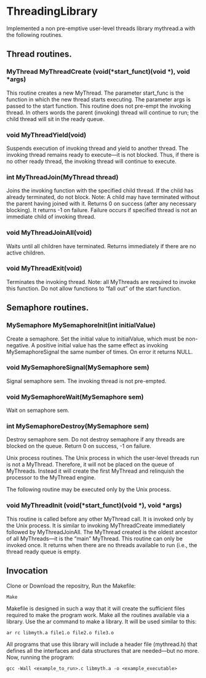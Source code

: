 # ThreadingLibrary

Implemented a non pre-emptive user-level threads library mythread.a with the following routines.
## Thread routines.

### MyThread MyThreadCreate (void(*start_funct)(void *), void *args)
This routine creates a new MyThread. The parameter start_func is the function in which the new thread starts executing. The parameter args is passed to the start function. This routine does not pre-empt the invoking thread. In others words the parent (invoking) thread will continue to run; the child thread will sit in the ready queue. 
### void MyThreadYield(void)
Suspends execution of invoking thread and yield to another thread. The invoking thread remains ready to execute—it is not blocked. Thus, if there is no other ready thread, the invoking thread will continue to execute. 
### int MyThreadJoin(MyThread thread)
Joins the invoking function with the specified child thread. If the child has already terminated, do not block. Note: A child may have terminated without the parent having joined with it. Returns 0 on success (after any necessary blocking). It returns -1 on failure. Failure occurs if specified thread is not an immediate child of invoking thread. 
### void MyThreadJoinAll(void)
Waits until all children have terminated. Returns immediately if there are no active children. 
### void MyThreadExit(void)
Terminates the invoking thread. Note: all MyThreads are required to invoke this function. Do not allow functions to “fall out” of the start function. 

## Semaphore routines.

### MySemaphore MySemaphoreInit(int initialValue)
Create a semaphore. Set the initial value to initialValue, which must be non-negative. A positive initial value has the same effect as invoking MySemaphoreSignal the same number of times. On error it returns NULL. 
### void MySemaphoreSignal(MySemaphore sem)
Signal semaphore sem. The invoking thread is not pre-empted. 
### void MySemaphoreWait(MySemaphore sem)
Wait on semaphore sem. 
### int MySemaphoreDestroy(MySemaphore sem)
Destroy semaphore sem. Do not destroy semaphore if any threads are blocked on the queue. Return 0 on success, -1 on failure. 

Unix process routines.
The Unix process in which the user-level threads run is not a MyThread. Therefore, it will not be placed on the queue of MyThreads. Instead it will create the first MyThread and relinquish the processor to the MyThread engine.

The following routine may be executed only by the Unix process.
### void MyThreadInit (void(*start_funct)(void *), void *args)
This routine is called before any other MyThread call. It is invoked only by the Unix process. It is similar to invoking MyThreadCreate immediately followed by MyThreadJoinAll. The MyThread created is the oldest ancestor of all MyThreads—it is the “main” MyThread. This routine can only be invoked once. It returns when there are no threads available to run (i.e., the thread ready queue is empty. 

## Invocation

Clone or Download the repositry, Run the Makefile:
```
Make
```
Makefile is designed in such a way that it will create the sufficient files required to make the program work.
Make all the routines available via a library. Use the ar command to make a library. It will be used similar to this:
```
ar rc libmyth.a file1.o file2.o file3.o 
```
All programs that use this library will include a header file (mythread.h) that defines all the interfaces and data structures that are needed—but no more.
Now, running the program:
```
gcc -Wall <example_to_run>.c libmyth.a -o <example_executable>
```
